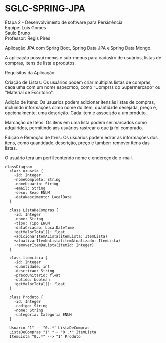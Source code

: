 SGLC-SPRING-JPA
==================================================

Etapa 2 - Desenvolvimento de software para Persistência  
Equipe: Luis Gomes  
        Saulo Bruno       
Professor: Regis Pires  

Aplicação JPA com Spring Boot, Spring Data JPA e Spring Data Mongo.

A aplicação possui menus e sub-menus para cadastro de usuários, listas de compras, itens de lista e produtos.

Requisitos da Aplicação:

Criação de Listas: Os usuários podem criar múltiplas listas de compras, cada uma com um nome específico, como "Compras do Supermercado" ou "Material de Escritório".

Adição de Itens: Os usuários podem adicionar itens às listas de compras, incluindo informações como nome do item, quantidade desejada, preço e, opcionalmente, uma descrição. Cada item é associado a um produto.

Marcação de Itens: Os itens em uma lista podem ser marcados como adquiridos, permitindo aos usuários rastrear o que já foi comprado.

Edição e Remoção de Itens: Os usuários podem editar as informações dos itens, como quantidade, descrição, preço e também remover itens das listas.

O usuário terá um perfil contendo nome e endereço de e-mail.

```mermaid
classDiagram
  class Usuario {
    -id: Integer
    -nomeCompleto: String
    -nomeUsuario: String
    -email: String
    -sexo: Sexo ENUM
    -dataNascimento: LocalDate
  }

  class ListaDeCompras {
    -id: Integer
    -nome: String
    -tipo: Tipo ENUM
    -dataCriacao: LocalDateTime
    +getValorTotal(): float
    +adicionarItemALista(itemLista: ItemLista)
    +atualizarItemNaLista(itemAtualizado: ItemLista)
    +removerItemDaLista(itemId: Integer)
  }

  class ItemLista {
    -id: Integer
    -quantidade: int
    -descricao: String
    -precoUnitario: float
    -obtido: boolean
    +getValorTotal(): float  
  }

  class Produto {
    -id: Integer
    -codigo: String
    -nome: String
    -categoria: Categoria ENUM
  }

  Usuario "1" -- "0..*" ListaDeCompras
  ListaDeCompras "1" *-- "0..*" ItemLista
  ItemLista "0..*" --> "1" Produto  
```